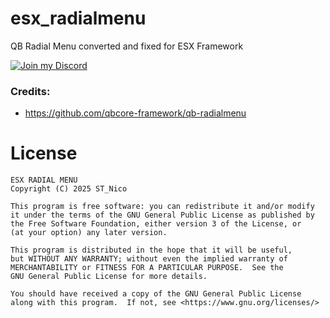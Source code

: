 # esx_radialmenu
QB Radial Menu converted and fixed for ESX Framework

[![Join my Discord](https://img.shields.io/discord/1230855527169265675?color=5865f2&label=Discord&logo=https%3A%2F%2Fi.imgur.com%2Ftt5au4m.png&style=for-the-badge)](https://discord.gg/YEvsmjDtTQ)


### Credits:
* https://github.com/qbcore-framework/qb-radialmenu

# License

    ESX RADIAL MENU
    Copyright (C) 2025 ST_Nico

    This program is free software: you can redistribute it and/or modify
    it under the terms of the GNU General Public License as published by
    the Free Software Foundation, either version 3 of the License, or
    (at your option) any later version.

    This program is distributed in the hope that it will be useful,
    but WITHOUT ANY WARRANTY; without even the implied warranty of
    MERCHANTABILITY or FITNESS FOR A PARTICULAR PURPOSE.  See the
    GNU General Public License for more details.

    You should have received a copy of the GNU General Public License
    along with this program.  If not, see <https://www.gnu.org/licenses/>
